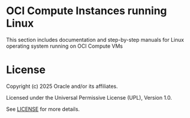 # OCI Compute Instances running Linux


This section includes documentation and step-by-step manuals for Linux operating system running on OCI Compute VMs

# License

Copyright (c) 2025 Oracle and/or its affiliates.

Licensed under the Universal Permissive License (UPL), Version 1.0.

See [LICENSE](https://github.com/oracle-devrel/technology-engineering/blob/main/LICENSE) for more details.